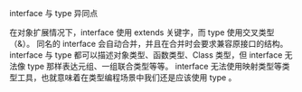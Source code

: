 interface 与 type 异同点

在对象扩展情况下，interface 使用 extends 关键字，而 type 使用交叉类型（&）。
同名的 interface 会自动合并，并且在合并时会要求兼容原接口的结构。
interface 与 type 都可以描述对象类型、函数类型、Class 类型，但 interface 无法像 type 那样表达元组、一组联合类型等等。
interface 无法使用映射类型等类型工具，也就意味着在类型编程场景中我们还是应该使用 type 。